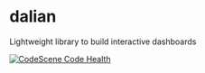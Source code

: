 # dalian
Lightweight library to build interactive dashboards

[![CodeScene Code Health](https://codescene.io/projects/20137/status-badges/code-health)](https://codescene.io/projects/20137)